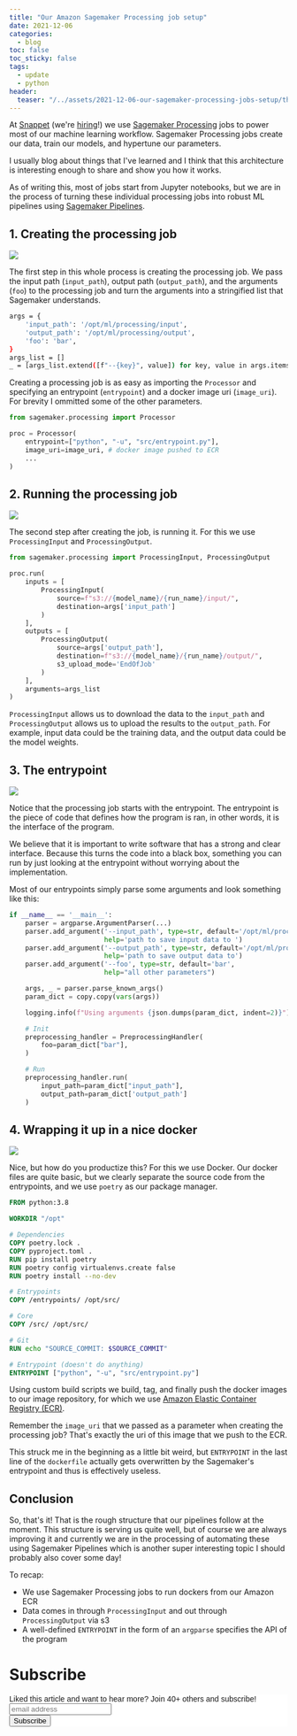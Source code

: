 ```yaml
---
title: "Our Amazon Sagemaker Processing job setup"
date: 2021-12-06
categories:
  - blog
toc: false
toc_sticky: false
tags:
  - update
  - python
header:
  teaser: "/../assets/2021-12-06-our-sagemaker-processing-jobs-setup/thumbnail.png"
---
```


At [Snappet](https://us.snappet.org/) (we're [hiring](https://jobs.snappet.org/)!) we use [Sagemaker Processing](https://docs.aws.amazon.com/sagemaker/latest/dg/processing-job.html) jobs to power most of our machine learning workflow. 
Sagemaker Processing jobs create our data, train our models, and hypertune our parameters.

I usually blog about things that I've learned and I think that this architecture is interesting enough to share and show you how it works. 

As of writing this, most of jobs start from Jupyter notebooks, but we are in the process of turning these individual processing jobs into robust ML pipelines using [Sagemaker Pipelines](https://aws.amazon.com/sagemaker/pipelines/).

## 1. Creating the processing job

![](/../assets/2021-12-06-our-sagemaker-processing-jobs-setup/image1.png)

The first step in this whole process is creating the processing job. 
We pass the input path (`input_path`), output path (`output_path`), and the arguments (`foo`) to the processing job and turn the arguments into a stringified list that Sagemaker understands.

```bash
args = {
    'input_path': '/opt/ml/processing/input', 
    'output_path': '/opt/ml/processing/output', 
    'foo': 'bar',
}
args_list = []
_ = [args_list.extend([f"--{key}", value]) for key, value in args.items()]
```

Creating a processing job is as easy as importing the `Processor` and specifying an entrypoint (`entrypoint`) and a docker image uri (`image_uri`). For brevity I ommitted some of the other parameters.

```python
from sagemaker.processing import Processor

proc = Processor(
    entrypoint=["python", "-u", "src/entrypoint.py"], 
    image_uri=image_uri, # docker image pushed to ECR
    ...
)
```

## 2. Running the processing job

![](/../assets/2021-12-06-our-sagemaker-processing-jobs-setup/image2.png)

The second step after creating the job, is running it. For this we use
`ProcessingInput` and `ProcessingOutput`.

```python
from sagemaker.processing import ProcessingInput, ProcessingOutput

proc.run(
    inputs = [
        ProcessingInput(
            source=f"s3://{model_name}/{run_name}/input/",
            destination=args['input_path']
        )
    ],
    outputs = [
        ProcessingOutput(
            source=args['output_path'],
            destination=f"s3://{model_name}/{run_name}/output/",
            s3_upload_mode='EndOfJob'
        )
    ],
    arguments=args_list
)
```

`ProcessingInput` allows us to download the data to the `input_path` and `ProcessingOutput` allows us to upload the results to the `output_path`. For example, input data could be the training data, and the output data could be the model weights.

## 3. The entrypoint

![](/../assets/2021-12-06-our-sagemaker-processing-jobs-setup/image4.png)

Notice that the processing job starts with the entrypoint. The entrypoint is
the piece of code that defines how the program is ran, in other words, it is the interface of the program.

We believe that it is important to write software that has a strong and clear interface. 
Because this turns the code into a black box, something you can run by just looking at the entrypoint without worrying about the implementation.

Most of our entrypoints simply parse some arguments and look something like this:

```python
if __name__ == '__main__':
    parser = argparse.ArgumentParser(...)
    parser.add_argument('--input_path', type=str, default='/opt/ml/processing/input/',
                        help='path to save input data to ')
    parser.add_argument('--output_path', type=str, default='/opt/ml/processing/output/',
                        help='path to save output data to')
    parser.add_argument('--foo', type=str, default='bar',
                        help="all other parameters")

    args, _ = parser.parse_known_args()
    param_dict = copy.copy(vars(args))

    logging.info(f"Using arguments {json.dumps(param_dict, indent=2)}")

    # Init
    preprocessing_handler = PreprocessingHandler(
        foo=param_dict["bar"],
    )

    # Run
    preprocessing_handler.run(
        input_path=param_dict["input_path"],
        output_path=param_dict['output_path']
    )
```

## 4. Wrapping it up in a nice docker

![](/../assets/2021-12-06-our-sagemaker-processing-jobs-setup/image3.png)

Nice, but how do you productize this? For this we use Docker. Our docker
files are quite basic, but we clearly separate the source code from the
entrypoints, and we use `poetry` as our package manager.

```dockerfile
FROM python:3.8

WORKDIR "/opt"

# Dependencies
COPY poetry.lock .
COPY pyproject.toml .
RUN pip install poetry
RUN poetry config virtualenvs.create false
RUN poetry install --no-dev

# Entrypoints
COPY /entrypoints/ /opt/src/

# Core
COPY /src/ /opt/src/

# Git
RUN echo "SOURCE_COMMIT: $SOURCE_COMMIT"

# Entrypoint (doesn't do anything)
ENTRYPOINT ["python", "-u", "src/entrypoint.py"]
```

Using custom build scripts we build, tag, and finally push the docker images to our image repository, for which we use [Amazon Elastic Container Registry (ECR)](https://aws.amazon.com/ecr/). 

Remember the `image_uri` that we passed as a parameter when creating the
processing job? That's exactly the uri of this image that we push to the ECR.

This struck me in the beginning as a little bit weird, but `ENTRYPOINT` in the last line of the `dockerfile` actually gets overwritten by the Sagemaker's entrypoint and thus is effectively useless.

## Conclusion

So, that's it! That is the rough structure that our pipelines follow at the moment. This structure is serving us quite well, but of course we are always improving it and currently we are in the processing of automating these using Sagemaker Pipelines which is another super interesting topic I should probably also cover some day!

To recap:

* We use Sagemaker Processing jobs to run dockers from our Amazon ECR
* Data comes in through `ProcessingInput` and out through `ProcessingOutput` via s3
* A well-defined `ENTRYPOINT` in the form of an `argparse` specifies the API of the program

# Subscribe

<!-- Begin Mailchimp Signup Form -->
<link href="//cdn-images.mailchimp.com/embedcode/horizontal-slim-10_7.css" rel="stylesheet" type="text/css">
<style type="text/css">
  #mc_embed_signup{background:#fff; clear:left; font:14px Helvetica,Arial,sans-serif; width:100%;}
  /* Add your own Mailchimp form style overrides in your site stylesheet or in this style block.
     We recommend moving this block and the preceding CSS link to the HEAD of your HTML file. */
</style>
<div id="mc_embed_signup">
<form action="https://gmail.us3.list-manage.com/subscribe/post?u=92fe86c389878585bc87837e8&amp;id=50543deff9" method="post" id="mc-embedded-subscribe-form" name="mc-embedded-subscribe-form" class="validate" target="_blank" novalidate>
    <div id="mc_embed_signup_scroll">
  <label for="mce-EMAIL">Liked this article and want to hear more? Join 40+ others and subscribe!</label>
  <input type="email" value="" name="EMAIL" class="email" id="mce-EMAIL" placeholder="email address" required>
    <!-- real people should not fill this in and expect good things - do not remove this or risk form bot signups-->
    <div style="position: absolute; left: -5000px;" aria-hidden="true"><input type="text" name="b_92fe86c389878585bc87837e8_50543deff9" tabindex="-1" value=""></div>
    <div class="clear"><input type="submit" value="Subscribe" name="subscribe" id="mc-embedded-subscribe" class="button"></div>
    </div>
</form>
</div>
<!--End mc_embed_signup-->
